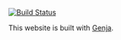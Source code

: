 
[![Build Status](https://travis-ci.org/neglectos/neglectos.github.io.svg?branch=sources)](https://travis-ci.org/neglectos/neglectos.github.io)

This website is built with [Genja](https://github.com/AlexandreDecan/Genja).
